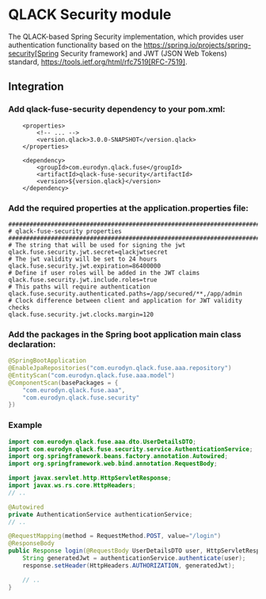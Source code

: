 # QLACK Security module

The QLACK-based Spring Security implementation, which provides user authentication functionality based on the https://spring.io/projects/spring-security[Spring Security framework] and JWT (JSON Web Tokens) standard, https://tools.ietf.org/html/rfc7519[RFC-7519].

## Integration

### Add qlack-fuse-security dependency to your pom.xml:

```
    <properties>
        <!-- ... -->
        <version.qlack>3.0.0-SNAPSHOT</version.qlack>
    </properties>

    <dependency>
        <groupId>com.eurodyn.qlack.fuse</groupId>
        <artifactId>qlack-fuse-security</artifactId>
        <version>${version.qlack}</version>
    </dependency>
```

### Add the required properties at the application.properties file:

```properties
################################################################################
# qlack-fuse-security properties
################################################################################
# The string that will be used for signing the jwt
qlack.fuse.security.jwt.secret=qlackjwtsecret
# The jwt validity will be set to 24 hours
qlack.fuse.security.jwt.expiration=86400000
# Define if user roles will be added in the JWT claims
qlack.fuse.security.jwt.include.roles=true
# This paths will require authentication
qlack.fuse.security.authenticated.paths=/app/secured/**,/app/admin
# Clock difference between client and application for JWT validity checks
qlack.fuse.security.jwt.clocks.margin=120
```

### Add the packages in the Spring boot application main class declaration:

```java
@SpringBootApplication
@EnableJpaRepositories("com.eurodyn.qlack.fuse.aaa.repository")
@EntityScan("com.eurodyn.qlack.fuse.aaa.model")
@ComponentScan(basePackages = {
    "com.eurodyn.qlack.fuse.aaa",
    "com.eurodyn.qlack.fuse.security"
})
```

### Example
```java
import com.eurodyn.qlack.fuse.aaa.dto.UserDetailsDTO;
import com.eurodyn.qlack.fuse.security.service.AuthenticationService;
import org.springframework.beans.factory.annotation.Autowired;
import org.springframework.web.bind.annotation.RequestBody;

import javax.servlet.http.HttpServletResponse;
import javax.ws.rs.core.HttpHeaders;
// ..

@Autowired
private AuthenticationService authenticationService;
// ..

@RequestMapping(method = RequestMethod.POST, value="/login")
@ResponseBody
public Response login(@RequestBody UserDetailsDTO user, HttpServletResponse response) {
    String generatedJwt = authenticationService.authenticate(user);
    response.setHeader(HttpHeaders.AUTHORIZATION, generatedJwt);

    // ..
}
```


